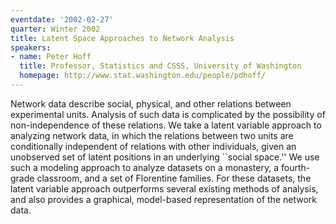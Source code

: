 ```yaml
---
eventdate: '2002-02-27'
quarter: Winter 2002
title: Latent Space Approaches to Network Analysis
speakers:
- name: Peter Hoff
  title: Professor, Statistics and CSSS, University of Washington
  homepage: http://www.stat.washington.edu/people/pdhoff/
---
```

Network data describe social, physical, and other relations between experimental units. Analysis of such data is complicated by the possibility of non-independence of these relations. We take a latent variable approach to analyzing network data, in which the relations between two units are conditionally independent of relations with other individuals, given an unobserved set of latent positions in an underlying ``social space.'' We use such a modeling approach to analyze datasets on a monastery, a fourth-grade classroom, and a set of Florentine families. For these datasets, the latent variable approach outperforms several existing methods of analysis, and also provides a graphical, model-based representation of the network data.

